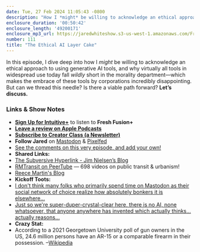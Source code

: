 ```yaml
---
date: Tue, 27 Feb 2024 11:05:43 -0800
description: "How I *might* be willing to acknowledge an ethical approach to using generative AI tools, and why virtually all tools in widespread use today fall *wildly* short in the morality department—which makes the embrace of these tools by corporations incredibly disappointing. But can we thread this needle? Is there a viable path forward? Let’s discuss."
enclosure_duration: '00:50:42'
enclosure_length: '49200171'
enclosure_mp3_url: https://jaredwhiteshow.s3-us-west-1.amazonaws.com/FreshFusion_Episode_111%20-%20The%20Ethical%20AI%20Layer%20Cake.mp3
number: 111
title: "The Ethical AI Layer Cake"
---
```


In this episode, I dive deep into how I *might* be willing to acknowledge an ethical approach to using generative AI tools, and why virtually all tools in widespread use today fall *wildly* short in the morality department—which makes the embrace of these tools by corporations incredibly disappointing. But can we thread this needle? Is there a viable path forward? **Let’s discuss.**

### Links & Show Notes

* **[Sign Up for Intuitive+](https://plus.intuitivefuture.com)** to listen to **Fresh Fusion+**
* **[Leave a review on Apple Podcasts](https://podcasts.apple.com/us/podcast/fresh-fusion/id1387528457)**
* **[Subscribe to Creator Class (a Newsletter)](https://jaredwhite.com/creator-class)**
* **Follow Jared** on [Mastodon](https://indieweb.social/@jaredwhite) & [Pixelfed](https://pixelfed.social/essentiallife)
* [See the comments on this very episode, and add your own!](https://jaredwhite.com/podcast/111)
* **Shared Links:**
* [The Subversive Hyperlink - Jim Nielsen’s Blog](https://blog.jim-nielsen.com/2024/the-subversive-hyperlink/)
* [RMTransit on PeerTube](https://video.canadiancivil.com/c/transit) — 698 videos on public transit & urbanism!
* [Reece Martin's Blog](https://reecemartin.ca/)
* **Kickoff Toots:**
* [I don't think many folks who primarily spend time on Mastodon as their social network of choice realize how absolutely bonkers it is elsewhere…](https://indieweb.social/@jaredwhite/111994479222702892)
* [Just so we're super-duper-crystal-clear here, there is no AI, none whatsoever, that anyone anywhere has invented which actually thinks…actually reasons…](https://indieweb.social/@jaredwhite/111994492915894729)
* **Crazy Stat:**
* According to a 2021 Georgetown University poll of gun owners in the US, 24.6 million persons have an AR-15 or a comparable firearm in their possession. –[Wikipedia](https://en.wikipedia.org/wiki/AR-15%E2%80%93style_rifle)